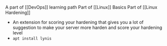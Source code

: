 A part of [[DevOps]] learning path
 Part of [[Linux]] Basics 
  Part of [[Linux Hardening]]

- An extension for scoring your hardening that gives you a lot of suggestion to make your server more harden and score your hardening level 
- `apt install lynis`